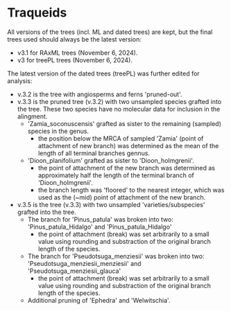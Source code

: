 # Traqueids

All versions of the trees (incl. ML and dated trees) are kept, but the final trees used should always be the latest version:
- v3.1 for RAxML trees (November 6, 2024).
- v3 for treePL trees (November 6, 2024).

The latest version of the dated trees (treePL) was further edited for analysis:
- v.3.2 is the tree with angiosperms and ferns 'pruned-out'.
- v.3.3 is the pruned tree (v.3.2) with two unsampled species grafted into the tree. These two species have no molecular data for inclusion in the alingment.
  - 'Zamia_soconuscensis' grafted as sister to the remaining (sampled) species in the genus. 
     - the position below the MRCA of sampled 'Zamia' (point of attachment of new branch) was determined as the mean of the length of all terminal branches gennus.
  - 'Dioon_planifolium' grafted as sister to 'Dioon_holmgrenii'. 
    - the point of attachment of the new branch was determined as approximately half the length of the terminal branch of 'Dioon_holmgrenii'.
    - the branch length was 'floored' to the nearest integer, which was used as the (~mid) point of attachment of the new branch.
- v.3.5 is the tree (v.3.3) with two unsampled 'varieties/subspecies' grafted into the tree.
  - The branch for 'Pinus_patula' was broken into two: 'Pinus_patula_Hidalgo' and 'Pinus_patula_Hidalgo'
     - the point of attachment (break) was set arbitrarily to a small value using rounding and substraction of the original branch length of the species.
  - The branch for 'Pseudotsuga_menziesii' was broken into two: 'Pseudotsuga_menziesii_menziesii' and 'Pseudotsuga_menziesii_glauca'
     - the point of attachment (break) was set arbitrarily to a small value using rounding and substraction of the original branch length of the species.
  - Additional pruning of 'Ephedra' and 'Welwitschia'.
